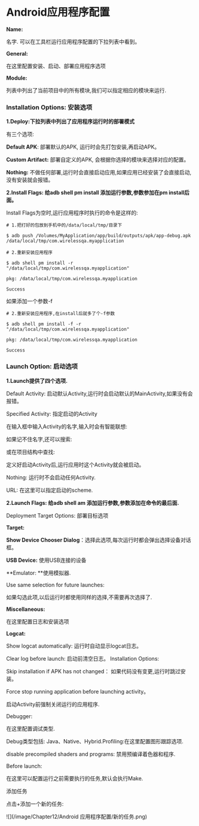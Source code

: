 # Android应用程序配置

**Name:**

名字. 可以在工具栏运行应用程序配置的下拉列表中看到。

**General:**

在这里配置安装、启动、部署应用程序选项

**Module:**

列表中列出了当前项目中的所有模块,我们可以指定相应的模块来运行.

### Installation Options: 安装选项

**1.Deploy:下拉列表中列出了应用程序运行时的部署模式**

有三个选项:

**Default APK**: 部署默认的APK, 运行时会先打包安装,再启动APK。

**Custom Artifact:** 部署自定义的APK, 会根据你选择的模块来选择对应的配置。

**Nothing:** 不做任何部署,运行时会直接启动应用,如果应用已经安装了会直接启动, 没有安装就会报错。

**2.Install Flags: 给adb shell pm install 添加运行参数,参数参加在pm install后面。**

Install Flags为空时,运行应用程序时执行的命令是这样的:

```
# 1.把打好的包放到手机中的/data/local/tmp/目录下

$ adb push /Volumes/MyApplication/app/build/outputs/apk/app-debug.apk /data/local/tmp/com.wirelessqa.myapplication

# 2.重新安装应用程序

$ adb shell pm install -r "/data/local/tmp/com.wirelessqa.myapplication"

pkg: /data/local/tmp/com.wirelessqa.myapplication

Success

```

如果添加一个参数-f

```
# 2.重新安装应用程序,在install后就多了个-f参数

$ adb shell pm install -f -r "/data/local/tmp/com.wirelessqa.myapplication"

pkg: /data/local/tmp/com.wirelessqa.myapplication

Success

```

### Launch Option: 启动选项

**1.Launch提供了四个选项.**

Default Activity: 启动默认Activity,运行时会启动默认的MainActivity,如果没有会报错。

Specified Activity: 指定启动的Activity

在输入框中输入Activity的名字,输入时会有智能联想:

如果记不住名字,还可以搜索:

或在项目结构中查找:

定义好启动Activity后,运行应用时这个Activity就会被启动。


Nothing: 运行时不会启动任何Activity.

URL: 在这里可以指定启动的scheme.

**2.Launch Flags: 给adb shell am 添加运行参数,参数添加在命令的最后面.**

Deployment Target Options: 部署目标选项

**Target:**


**Show Device Chooser Dialog**：选择此选项,每次运行时都会弹出选择设备对话框。

**USB Device:** 使用USB连接的设备

**Emulator: **使用模拟器.

Use same selection for future launches:

如果勾选此项,以后运行时都使用同样的选择,不需要再次选择了.

**Miscellaneous:**

在这里配置日志和安装选项

**Logcat:**

Show logcat automatically: 运行时自动显示logcat日志。

Clear log before launch: 启动前清空日志。
Installation Options:

Skip installation if APK has not changed： 如果代码没有变更,运行时跳过安装。

Force stop running application before launching activity。

启动Activity前强制关闭运行的应用程序.

Debugger:

在这里配置调试类型.

Debug类型包括: Java、Native、Hybrid.Profiling:在这里配置图形跟踪选项.

disable precompiled shaders and programs: 禁用预编译着色器和程序.

Before launch:

在这里可以配置运行之前需要执行的任务,默认会执行Make.

添加任务

点击+添加一个新的任务:

![](/image/Chapter12/Android 应用程序配置/新的任务.png)

